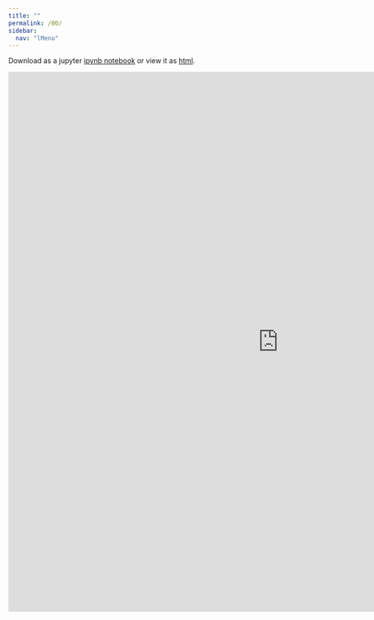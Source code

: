```yaml
---
title: ""
permalink: /00/
sidebar:
  nav: "lMenu"
---
```


Download as a jupyter [ipynb notebook](https://datascience-intro.github.io/1MS041-2020/lectures/12.ipynb) or view it as [html](https://datascience-intro.github.io/1MS041-2020/lectures/12.html).

<iframe src="https://datascience-intro.github.io/1MS041-2020/lectures/12.html" width="1080" height="1080" frameborder="0"></iframe>
